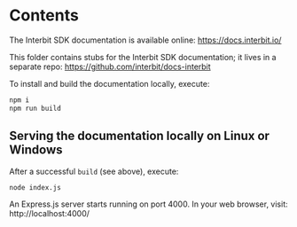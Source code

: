# Contents

The Interbit SDK documentation is available online:
https://docs.interbit.io/

This folder contains stubs for the Interbit SDK documentation; it lives
in a separate repo: https://github.com/interbit/docs-interbit

To install and build the documentation locally, execute:

```sh
npm i
npm run build
```


## Serving the documentation locally on Linux or Windows

After a successful `build` (see above), execute:

```sh
node index.js
```

An Express.js server starts running on port 4000. In your web browser,
visit: http://localhost:4000/
